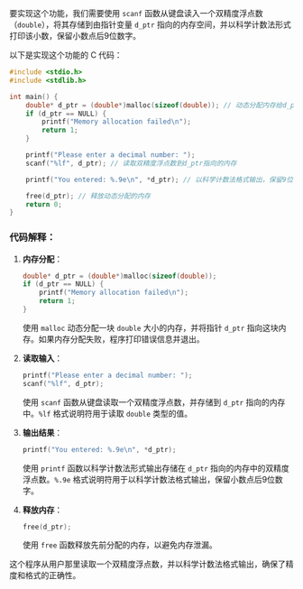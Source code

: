 要实现这个功能，我们需要使用 `scanf` 函数从键盘读入一个双精度浮点数（`double`），将其存储到由指针变量 `d_ptr` 指向的内存空间，并以科学计数法形式打印该小数，保留小数点后9位数字。

以下是实现这个功能的 C 代码：

```cpp
#include <stdio.h>
#include <stdlib.h>

int main() {
    double* d_ptr = (double*)malloc(sizeof(double)); // 动态分配内存给d_ptr
    if (d_ptr == NULL) {
        printf("Memory allocation failed\n");
        return 1;
    }

    printf("Please enter a decimal number: ");
    scanf("%lf", d_ptr); // 读取双精度浮点数到d_ptr指向的内存

    printf("You entered: %.9e\n", *d_ptr); // 以科学计数法格式输出，保留9位小数

    free(d_ptr); // 释放动态分配的内存
    return 0;
}
```

### 代码解释：

1. **内存分配**：
    ```cpp
    double* d_ptr = (double*)malloc(sizeof(double));
    if (d_ptr == NULL) {
        printf("Memory allocation failed\n");
        return 1;
    }
    ```
    使用 `malloc` 动态分配一块 `double` 大小的内存，并将指针 `d_ptr` 指向这块内存。如果内存分配失败，程序打印错误信息并退出。

2. **读取输入**：
    ```cpp
    printf("Please enter a decimal number: ");
    scanf("%lf", d_ptr);
    ```
    使用 `scanf` 函数从键盘读取一个双精度浮点数，并存储到 `d_ptr` 指向的内存中。`%lf` 格式说明符用于读取 `double` 类型的值。

3. **输出结果**：
    ```cpp
    printf("You entered: %.9e\n", *d_ptr);
    ```
    使用 `printf` 函数以科学计数法形式输出存储在 `d_ptr` 指向的内存中的双精度浮点数。`%.9e` 格式说明符用于以科学计数法格式输出，保留小数点后9位数字。

4. **释放内存**：
    ```cpp
    free(d_ptr);
    ```
    使用 `free` 函数释放先前分配的内存，以避免内存泄漏。

这个程序从用户那里读取一个双精度浮点数，并以科学计数法格式输出，确保了精度和格式的正确性。

